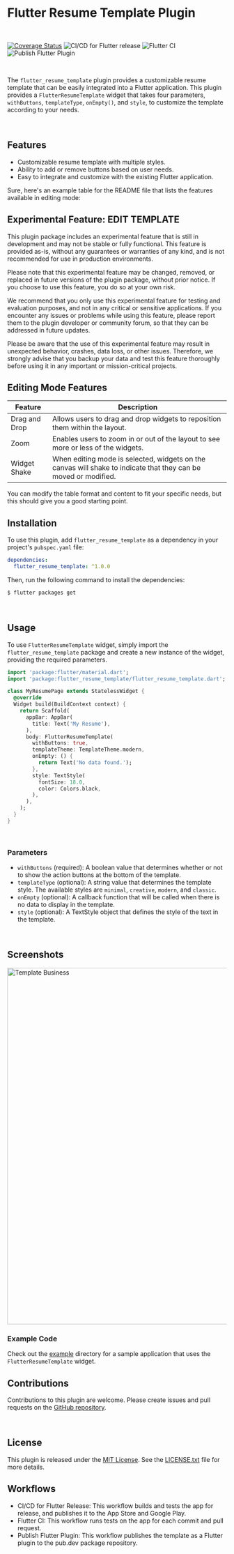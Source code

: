 # Flutter Resume Template Plugin
<br/>

[![Coverage Status](https://coveralls.io/repos/github/JordyHers/flutter_resume_template/badge.svg?branch=master)](https://coveralls.io/github/JordyHers/flutter_resume_template?branch=master)
![CI/CD for Flutter release](https://github.com/JordyHers/flutter_resume_template/workflows/CI/CD%20for%20Flutter%20release/badge.svg)
![Flutter CI](https://github.com/JordyHers/flutter_resume_template/workflows/Flutter%20CI/badge.svg)
![Publish Flutter Plugin](https://github.com/JordyHers/flutter_resume_template/workflows/Publish%20Flutter%20Plugin/badge.svg)

<br/>

The `flutter_resume_template` plugin provides a customizable resume template that can be easily integrated into a Flutter application. This plugin provides a `FlutterResumeTemplate` widget that takes four parameters, `withButtons`, `templateType`, `onEmpty()`, and `style`, to customize the template according to your needs.

<br/>

## Features

- Customizable resume template with multiple styles.
- Ability to add or remove buttons based on user needs.
- Easy to integrate and customize with the existing Flutter application.

 Sure, here's an example table for the README file that lists the features available in editing mode:
<br/>

## Experimental Feature: EDIT TEMPLATE

This plugin package includes an experimental feature that is still in development and may not be stable or fully functional. This feature is provided as-is, without any guarantees or warranties of any kind, and is not recommended for use in production environments.

Please note that this experimental feature may be changed, removed, or replaced in future versions of the plugin package, without prior notice. If you choose to use this feature, you do so at your own risk.

We recommend that you only use this experimental feature for testing and evaluation purposes, and not in any critical or sensitive applications. If you encounter any issues or problems while using this feature, please report them to the plugin developer or community forum, so that they can be addressed in future updates.

Please be aware that the use of this experimental feature may result in unexpected behavior, crashes, data loss, or other issues. Therefore, we strongly advise that you backup your data and test this feature thoroughly before using it in any important or mission-critical projects.

## Editing Mode Features

| Feature | Description |
|---------|-------------|
| Drag and Drop | Allows users to drag and drop widgets to reposition them within the layout. |
| Zoom | Enables users to zoom in or out of the layout to see more or less of the widgets. |
| Widget Shake | When editing mode is selected, widgets on the canvas will shake to indicate that they can be moved or modified. |

You can modify the table format and content to fit your specific needs, but this should give you a good starting point.
<br/>

## Installation

To use this plugin, add `flutter_resume_template` as a dependency in your project's `pubspec.yaml` file:

```yaml
dependencies:
  flutter_resume_template: ^1.0.0
```

Then, run the following command to install the dependencies:

```bash
$ flutter packages get
```
<br/>

## Usage

To use `FlutterResumeTemplate` widget, simply import the `flutter_resume_template` package and create a new instance of the widget, providing the required parameters.

```dart
import 'package:flutter/material.dart';
import 'package:flutter_resume_template/flutter_resume_template.dart';

class MyResumePage extends StatelessWidget {
  @override
  Widget build(BuildContext context) {
    return Scaffold(
      appBar: AppBar(
        title: Text('My Resume'),
      ),
      body: FlutterResumeTemplate(
        withButtons: true,
        templateTheme: TemplateTheme.modern,
        onEmpty: () {
          return Text('No data found.');
        },
        style: TextStyle(
          fontSize: 18.0,
          color: Colors.black,
        ),
      ),
    );
  }
}
```
<br/>

### Parameters

- `withButtons` (required): A boolean value that determines whether or not to show the action buttons at the bottom of the template.
- `templateType` (optional): A string value that determines the template style. The available styles are `minimal`, `creative`, `modern`, and `classic`.
- `onEmpty` (optional): A callback function that will be called when there is no data to display in the template.
- `style` (optional): A TextStyle object that defines the style of the text in the template.

<br/>

## Screenshots

<img width="818" align="center" alt="Template Business" src="https://user-images.githubusercontent.com/49708438/233688118-5b6969e0-6434-4e9a-a8dc-6b1000b0316d.png">


### Example Code

Check out the [example](example) directory for a sample application that uses the `FlutterResumeTemplate` widget.
<br/>

## Contributions

Contributions to this plugin are welcome. Please create issues and pull requests on the [GitHub repository](https://github.com/jordyhers/flutter_resume_template).

<br/>

## License

This plugin is released under the [MIT License](LICENSE.txt). See the [LICENSE.txt](LICENSE.txt) file for more details.

## Workflows

- CI/CD for Flutter Release: This workflow builds and tests the app for release, and publishes it to the App Store and Google Play.
- Flutter CI: This workflow runs tests on the app for each commit and pull request.
- Publish Flutter Plugin: This workflow publishes the template as a Flutter plugin to the pub.dev package repository.




